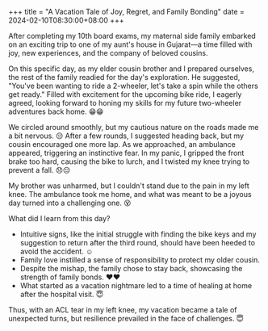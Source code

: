 +++
title = "A Vacation Tale of Joy, Regret, and Family Bonding"
date = 2024-02-10T08:30:00+08:00
+++



After completing my 10th board exams, my maternal side family embarked on an exciting trip to one of my aunt's house in Gujarat—a time filled with joy, new experiences, and the company of beloved cousins.

On this specific day, as my elder cousin brother and I prepared ourselves, the rest of the family readied for the day's exploration. He suggested, "You've been wanting to ride a 2-wheeler, let's take a spin while the others get ready." Filled with excitement for the upcoming bike ride, I eagerly agreed, looking forward to honing my skills for my future two-wheeler adventures back home. 😁😁

We circled around smoothly, but my cautious nature on the roads made me a bit nervous. 😔 After a few rounds, I suggested heading back, but my cousin encouraged one more lap. As we approached, an ambulance appeared, triggering an instinctive fear. In my panic, I gripped the front brake too hard, causing the bike to lurch, and I twisted my knee trying to prevent a fall. 😞😔

My brother was unharmed, but I couldn't stand due to the pain in my left knee. The ambulance took me home, and what was meant to be a joyous day turned into a challenging one. 😵

What did I learn from this day?

- Intuitive signs, like the initial struggle with finding the bike keys and my suggestion to return after the third round, should have been heeded to avoid the accident. ☺️
- Family love instilled a sense of responsibility to protect my older cousin.
- Despite the mishap, the family chose to stay back, showcasing the strength of family bonds. ❤️❤️
- What started as a vacation nightmare led to a time of healing at home after the hospital visit. 😇

Thus, with an ACL tear in my left knee, my vacation became a tale of unexpected turns, but resilience prevailed in the face of challenges. 😇